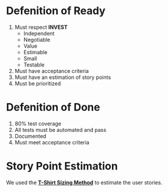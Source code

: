 # Defenition of Ready

1. Must respect **INVEST**
    - Independent
    - Negotiable
    - Value
    - Estimable
    - Small
    - Testable
1. Must have acceptance criteria
1. Must have an estimation of story points
1. Must be prioritized

# Defenition of Done

1. 80% test coverage
1. All tests must be automated and pass
1. Documented
1. Must meet acceptance criteria

# Story Point Estimation

We used the [**T-Shirt Sizing Method**](https://www.c-sharpcorner.com/article/agile-story-point-estimation-techniques-t-shirt-sizing/) to estimate the user stories.
